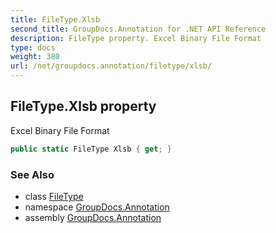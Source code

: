 ```yaml
---
title: FileType.Xlsb
second_title: GroupDocs.Annotation for .NET API Reference
description: FileType property. Excel Binary File Format
type: docs
weight: 380
url: /net/groupdocs.annotation/filetype/xlsb/
---
```

## FileType.Xlsb property

Excel Binary File Format

```csharp
public static FileType Xlsb { get; }
```

### See Also

* class [FileType](../)
* namespace [GroupDocs.Annotation](../../filetype/)
* assembly [GroupDocs.Annotation](../../../)


